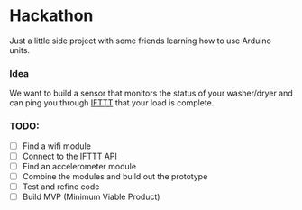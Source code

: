 # Hackathon
Just a little side project with some friends learning how to use Arduino units.

### Idea
We want to build a sensor that monitors the status of your washer/dryer and can ping you through [IFTTT](http://ifttt.com) that your load is complete.

### TODO:
- [ ] Find a wifi module
- [ ] Connect to the IFTTT API
- [ ] Find an accelerometer module
- [ ] Combine the modules and build out the prototype
- [ ] Test and refine code
- [ ] Build MVP (Minimum Viable Product)
